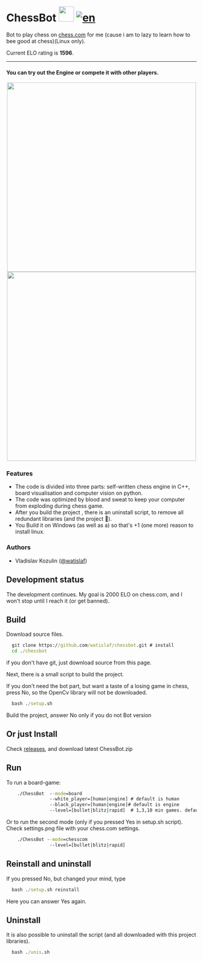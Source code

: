 # ChessBot  <img src="https://user-images.githubusercontent.com/45079123/147250964-53ae261a-dbf4-4c46-9a4d-3f1f3d6d2ab8.png" width="40 px">     [![en](https://img.shields.io/badge/lang-en-yellow.svg)](README.md)


Bot to play chess on [chess.com](https://www.qt.io) for me  (cause
i am to lazy to learn how to bee good at chess)(Linux only).

Current ELO rating is **1596**.
___

#### You can try out the Engine or compete it with other players.

<p align="center">
<img src="https://user-images.githubusercontent.com/45079123/147157396-f7b8a9df-eb38-4eb6-9d52-bf376e4eda51.png" width="500 px">
<img src="https://user-images.githubusercontent.com/45079123/147156687-36e98daf-9ffc-49ea-bd2c-0f997b0d3b96.png" width="500 px" >
</p>

### Features

* The code is divided into three parts: self-written chess engine in C++, board
  visualisation and computer vision on python.
* The code was optimized by blood and sweat to keep your computer from exploding
  during chess game.
* After you build the project , there is an uninstall script, to remove all
  redundant libraries (and the project 🥲).
* You Build it on Windows (as well as a) so that's +1 (one more) reason to
  install linux.

### Authors

* Vladislav Kozulin ([@watislaf](https://github.com/watislaf))

## Development status

The development continues. My goal is 2000 ELO on chess.com, and I won't stop
until I reach it (or get banned).

## Build 

Download source files.

```bat
  git clone https://github.com/watislaf/chessbot.git # install
  cd ./chessbot
```
if you don't have git, just download source from this page.

Next, there is a small script to build the project.

If you don't need the bot part, but want a taste of a losing game in chess,
press No, so the OpenCv library will not be downloaded.

```bat
  bash ./setup.sh      
```
 Build the project, answer No only if you do not Bot version
 
## Or just Install 

Check [releases](https://github.com/watislaf/chessbot/releases), and download latest ChessBot.zip

## Run

To run a board-game:

```bat
    ./ChessBot  --mode=board 
                --white_player=[human|engine] # default is human
                --black_player=[human|engine]# default is engine
                --level=[bullet|blitz|rapid]  # 1,3,10 min games. default is bullet
```

Or to run the second mode (only if you pressed Yes in setup.sh script). Check settings.png file with your chess.com settings.

```bat
    ./ChessBot --mode=chesscom                 
                --level=[bullet|blitz|rapid]  
```

## Reinstall and uninstall

If you pressed No, but changed your mind, type

```bat
  bash ./setup.sh reinstall 
```
Here you can answer Yes again.

## Uninstall
It is also possible to uninstall the script (and all downloaded with this
project libraries).   

```bat
  bash ./unis.sh  
```
